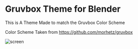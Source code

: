 # Gruvbox Theme for Blender

This is A Theme Made to match the Gruvbox Color Scheme

Color Scheme Taken from https://github.com/morhetz/gruvbox

![screen](https://blenderboi.com/gallery/BlenderGruvboxTheme/Theme.png)
